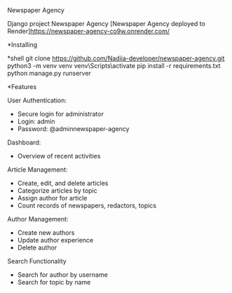 Newspaper Agency

Django project Newspaper Agency
[Newspaper Agency deployed to Render]https://newspaper-agency-co9w.onrender.com/

*Installing

*shell
git clone https://github.com/Nadiia-developer/newspaper-agency.git
python3 -m venv venv
venv\Scripts\activate
pip install -r requirements.txt
python manage.py runserver

*Features

User Authentication:
- Secure login for administrator
- Login: admin
- Password: @adminnewspaper-agency

Dashboard:
- Overview of recent activities

Article Management:
- Create, edit, and delete articles
- Categorize articles by topic
- Assign author for article
- Count records of newspapers, redactors, topics

Author Management:
- Create new authors
- Update author experience
- Delete author

Search Functionality
- Search for author by username
- Search for topic by name
